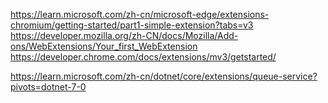 https://learn.microsoft.com/zh-cn/microsoft-edge/extensions-chromium/getting-started/part1-simple-extension?tabs=v3
https://developer.mozilla.org/zh-CN/docs/Mozilla/Add-ons/WebExtensions/Your_first_WebExtension
https://developer.chrome.com/docs/extensions/mv3/getstarted/

https://learn.microsoft.com/zh-cn/dotnet/core/extensions/queue-service?pivots=dotnet-7-0
